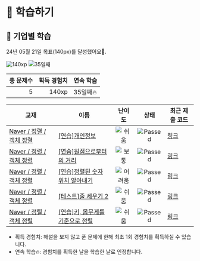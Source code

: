 # 📖 학습하기

## 🚀 기업별 학습
24년 05월 21일 목표(140px)를 달성했어요🥳.

![140xp](https://img.shields.io/badge/EXP-140xp-%235cb85c.svg?for-the-badge)
![35일째](https://img.shields.io/badge/연속학습-35일째-%23E34F26.svg?for-the-badge)

|총 문제수|획득 경험치|연속 학습|
|---:|---:|---|
5|140xp|35일째🔥|

|교재|이름|난이도|상태|최근 제출 코드|
|---|---|:---:|:---:|---|
|[Naver / 정렬 / 객체 정렬](https://www.codetree.ai/missions?missionId=14)|[[연습]개인정보](https://www.codetree.ai/missions/14/problems/personal-info)|![쉬움][easy]|![Passed][passed]|[링크](https://github.com/softho0n/codetree-TILs/blob/main/240521/%EA%B0%9C%EC%9D%B8%EC%A0%95%EB%B3%B4/personal-info.py)|
|[Naver / 정렬 / 객체 정렬](https://www.codetree.ai/missions?missionId=14)|[[연습]원점으로부터의 거리](https://www.codetree.ai/missions/14/problems/distance-from-origin)|![보통][medium]|![Passed][passed]|[링크](https://github.com/softho0n/codetree-TILs/blob/main/240521/%EC%9B%90%EC%A0%90%EC%9C%BC%EB%A1%9C%EB%B6%80%ED%84%B0%EC%9D%98%20%EA%B1%B0%EB%A6%AC/distance-from-origin.py)|
|[Naver / 정렬 / 객체 정렬](https://www.codetree.ai/missions?missionId=14)|[[연습]정렬된 숫자 위치 알아내기](https://www.codetree.ai/missions/14/problems/indices-of-sorted-array)|![어려움][hard]|![Passed][passed]|[링크](https://github.com/softho0n/codetree-TILs/blob/main/240521/%EC%A0%95%EB%A0%AC%EB%90%9C%20%EC%88%AB%EC%9E%90%20%EC%9C%84%EC%B9%98%20%EC%95%8C%EC%95%84%EB%82%B4%EA%B8%B0/indices-of-sorted-array.py)|
|[Naver / 정렬 / 객체 정렬](https://www.codetree.ai/missions?missionId=14)|[[테스트]줄 세우기 2](https://www.codetree.ai/missions/14/problems/line-up-students-2)|![쉬움][easy]|![Passed][passed]|[링크](https://github.com/softho0n/codetree-TILs/blob/main/240521/%EC%A4%84%20%EC%84%B8%EC%9A%B0%EA%B8%B0%202/line-up-students-2.py)|
|[Naver / 정렬 / 객체 정렬](https://www.codetree.ai/missions?missionId=14)|[[연습]키, 몸무게를 기준으로 정렬](https://www.codetree.ai/missions/14/problems/sort-by-height-and-weight)|![쉬움][easy]|![Passed][passed]|[링크](https://github.com/softho0n/codetree-TILs/blob/main/240521/%ED%82%A4%2C%20%EB%AA%B8%EB%AC%B4%EA%B2%8C%EB%A5%BC%20%EA%B8%B0%EC%A4%80%EC%9C%BC%EB%A1%9C%20%EC%A0%95%EB%A0%AC/sort-by-height-and-weight.py)|


* 획득 경험치: 해설을 보지 않고 푼 문제에 한해 최초 1회 경험치를 획득하실 수 있습니다.
* 연속 학습🔥: 경험치를 획득한 날을 학습한 날로 인정합니다.










[b5]: https://img.shields.io/badge/Bronze_5-%235D3E31.svg
[b4]: https://img.shields.io/badge/Bronze_4-%235D3E31.svg
[b3]: https://img.shields.io/badge/Bronze_3-%235D3E31.svg
[b2]: https://img.shields.io/badge/Bronze_2-%235D3E31.svg
[b1]: https://img.shields.io/badge/Bronze_1-%235D3E31.svg
[s5]: https://img.shields.io/badge/Silver_5-%23394960.svg
[s4]: https://img.shields.io/badge/Silver_4-%23394960.svg
[s3]: https://img.shields.io/badge/Silver_3-%23394960.svg
[s2]: https://img.shields.io/badge/Silver_2-%23394960.svg
[s1]: https://img.shields.io/badge/Silver_1-%23394960.svg
[g5]: https://img.shields.io/badge/Gold_5-%23FFC433.svg
[g4]: https://img.shields.io/badge/Gold_4-%23FFC433.svg
[g3]: https://img.shields.io/badge/Gold_3-%23FFC433.svg
[g2]: https://img.shields.io/badge/Gold_2-%23FFC433.svg
[g1]: https://img.shields.io/badge/Gold_1-%23FFC433.svg
[p5]: https://img.shields.io/badge/Platinum_5-%2376DDD8.svg
[p4]: https://img.shields.io/badge/Platinum_4-%2376DDD8.svg
[p3]: https://img.shields.io/badge/Platinum_3-%2376DDD8.svg
[p2]: https://img.shields.io/badge/Platinum_2-%2376DDD8.svg
[p1]: https://img.shields.io/badge/Platinum_1-%2376DDD8.svg
[passed]: https://img.shields.io/badge/Passed-%23009D27.svg
[failed]: https://img.shields.io/badge/Failed-%23D24D57.svg
[easy]: https://img.shields.io/badge/쉬움-%235cb85c.svg?for-the-badge
[medium]: https://img.shields.io/badge/보통-%23FFC433.svg?for-the-badge
[hard]: https://img.shields.io/badge/어려움-%23D24D57.svg?for-the-badge